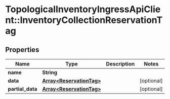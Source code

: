 # TopologicalInventoryIngressApiClient::InventoryCollectionReservationTag

## Properties
Name | Type | Description | Notes
------------ | ------------- | ------------- | -------------
**name** | **String** |  | 
**data** | [**Array&lt;ReservationTag&gt;**](ReservationTag.md) |  | [optional] 
**partial_data** | [**Array&lt;ReservationTag&gt;**](ReservationTag.md) |  | [optional] 


